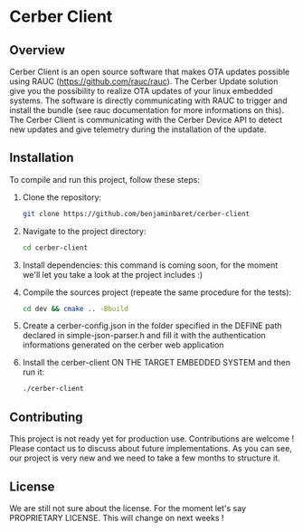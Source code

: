 # Cerber Client

## Overview

Cerber Client is an open source software that makes OTA updates possible using RAUC (https://github.com/rauc/rauc). 
The Cerber Update solution give you the possibility to realize OTA updates of your linux embedded systems. The software is directly communicating with RAUC to trigger and install the bundle (see rauc documentation for more informations on this). The Cerber Client is communicating with the Cerber Device API to detect new updates and give telemetry during the installation of the update. 

## Installation

To compile and run this project, follow these steps:

1. Clone the repository:
    ```bash
    git clone https://github.com/benjaminbaret/cerber-client
    ```

2. Navigate to the project directory:
    ```bash
    cd cerber-client
    ```

3. Install dependencies: this command is coming soon, for the moment we'll let you take a look at the project includes :)

4. Compile the sources project (repeate the same procedure for the tests):
    ```bash
    cd dev && cmake .. -Bbuild
    ```

5. Create a cerber-config.json in the folder specified in the DEFINE path declared in simple-json-parser.h and fill it with the authentication informations generated on the cerber web application

5. Install the cerber-client ON THE TARGET EMBEDDED SYSTEM and then run it:
    ```bash
    ./cerber-client
    ```


## Contributing

This project is not ready yet for production use. Contributions are welcome ! Please contact us to discuss about future implementations. As you can see, our project is very new and we need to take a few months to structure it. 

## License

We are still not sure about the license. For the moment let's say PROPRIETARY LICENSE. This will change on next weeks !